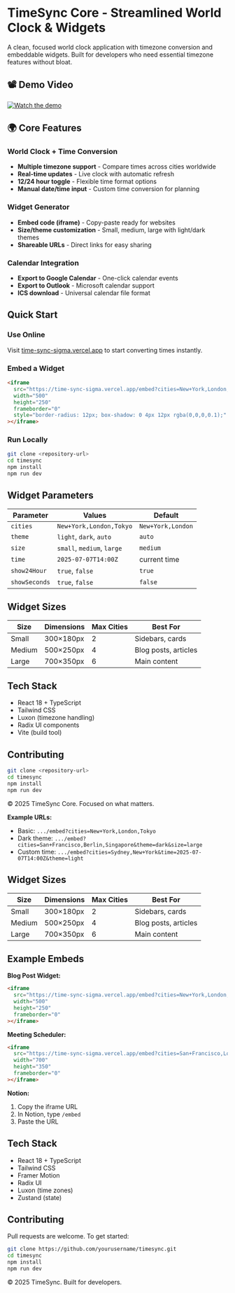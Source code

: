 # TimeSync Core - Streamlined World Clock & Widgets

A clean, focused world clock application with timezone conversion and embeddable widgets. Built for developers who need essential timezone features without bloat.

## 📽️ Demo Video

[![Watch the demo](https://img.youtube.com/vi/sVTSd1LP7gk/0.jpg)](https://youtu.be/sVTSd1LP7gk)


## 🌍 Core Features

### World Clock + Time Conversion
- **Multiple timezone support** - Compare times across cities worldwide
- **Real-time updates** - Live clock with automatic refresh
- **12/24 hour toggle** - Flexible time format options  
- **Manual date/time input** - Custom time conversion for planning

### Widget Generator
- **Embed code (iframe)** - Copy-paste ready for websites
- **Size/theme customization** - Small, medium, large with light/dark themes
- **Shareable URLs** - Direct links for easy sharing

### Calendar Integration
- **Export to Google Calendar** - One-click calendar events
- **Export to Outlook** - Microsoft calendar support
- **ICS download** - Universal calendar file format

## Quick Start

### Use Online
Visit [time-sync-sigma.vercel.app](https://time-sync-sigma.vercel.app) to start converting times instantly.

### Embed a Widget
```html
<iframe
  src="https://time-sync-sigma.vercel.app/embed?cities=New+York,London,Tokyo&theme=auto&size=medium"
  width="500"
  height="250"
  frameborder="0"
  style="border-radius: 12px; box-shadow: 0 4px 12px rgba(0,0,0,0.1);"
></iframe>
```

### Run Locally
```bash
git clone <repository-url>
cd timesync
npm install
npm run dev
```

## Widget Parameters

| Parameter     | Values                        | Default                 |
| ------------- | ----------------------------- | ----------------------- |
| `cities`      | `New+York,London,Tokyo`       | `New+York,London`       |
| `theme`       | `light`, `dark`, `auto`       | `auto`                  |
| `size`        | `small`, `medium`, `large`    | `medium`                |
| `time`        | `2025-07-07T14:00Z`           | current time            |
| `show24Hour`  | `true`, `false`               | `true`                  |
| `showSeconds` | `true`, `false`               | `false`                 |

## Widget Sizes

| Size    | Dimensions | Max Cities | Best For             |
| ------- | ---------- | ---------- | -------------------- |
| Small   | 300×180px  | 2          | Sidebars, cards      |
| Medium  | 500×250px  | 4          | Blog posts, articles |
| Large   | 700×350px  | 6          | Main content         |

## Tech Stack
- React 18 + TypeScript
- Tailwind CSS  
- Luxon (timezone handling)
- Radix UI components
- Vite (build tool)

## Contributing

```bash
git clone <repository-url>
cd timesync
npm install
npm run dev
```

© 2025 TimeSync Core. Focused on what matters.

**Example URLs:**
- Basic: `.../embed?cities=New+York,London,Tokyo`
- Dark theme: `.../embed?cities=San+Francisco,Berlin,Singapore&theme=dark&size=large`
- Custom time: `.../embed?cities=Sydney,New+York&time=2025-07-07T14:00Z&theme=light`

## Widget Sizes

| Size    | Dimensions | Max Cities | Best For             |
| ------- | ---------- | ---------- | -------------------- |
| Small   | 300×180px  | 2          | Sidebars, cards      |
| Medium  | 500×250px  | 4          | Blog posts, articles |
| Large   | 700×350px  | 6          | Main content         |

## Example Embeds

**Blog Post Widget:**
```html
<iframe
  src="https://time-sync-sigma.vercel.app/embed?cities=New+York,London,Tokyo&theme=light&size=medium"
  width="500"
  height="250"
  frameborder="0"
></iframe>
```

**Meeting Scheduler:**
```html
<iframe
  src="https://time-sync-sigma.vercel.app/embed?cities=San+Francisco,London,Singapore&time=2025-07-07T14:00Z&theme=auto&size=large"
  width="700"
  height="350"
  frameborder="0"
></iframe>
```

**Notion:**
1. Copy the iframe URL
2. In Notion, type `/embed`
3. Paste the URL

## Tech Stack
- React 18 + TypeScript
- Tailwind CSS
- Framer Motion
- Radix UI
- Luxon (time zones)
- Zustand (state)

## Contributing

Pull requests are welcome. To get started:
```bash
git clone https://github.com/yourusername/timesync.git
cd timesync
npm install
npm run dev
```

© 2025 TimeSync. Built for developers.
